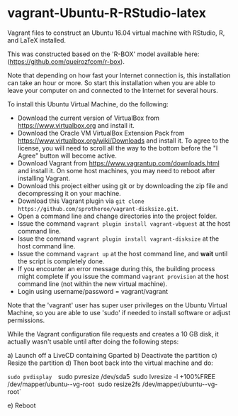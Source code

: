 # vagrant-Ubuntu-R-RStudio-latex

Vagrant files to construct an Ubuntu 16.04 virtual machine with RStudio, R, and LaTeX installed.

This was constructed based on the 'R-BOX' model available here: (https://github.com/queirozfcom/r-box).

Note that depending on how fast your Internet connection is, this installation can take an hour or more.  So start this installation when you are able to leave your computer on and connected to the Internet for several hours.

To install this Ubuntu Virtual Machine, do the following:

 - Download the current version of VirtualBox from https://www.virtualbox.org and install it.
 - Download the Oracle VM VirtualBox Extension Pack from https://www.virtualbox.org/wiki/Downloads and install it.  To agree to the license, you will need to scroll all the way to the bottom before the "I Agree" button will become active.
 - Download Vagrant from https://www.vagrantup.com/downloads.html and install it.  On some host machines, you may need to reboot after installing Vagrant.
 - Download this project either using git or by downloading the zip file and decompressing it on your machine.
 - Download this Vagrant plugin via `git clone https://github.com/sprotheroe/vagrant-disksize.git`.
 - Open a command line and change directories into the project folder. 
 - Issue the command `vagrant plugin install vagrant-vbguest` at the host command line.
 - Issue the command `vagrant plugin install vagrant-disksize` at the host command line.
 - Issue the command `vagrant up` at the host command line, and **wait** until the script is completely done.
 - If you encounter an error message during this, the building process might complete if you issue the command `vagrant provision` at the host command line (not within the new virtual machine).
 - Login using username/password = vagrant/vagrant

Note that the 'vagrant' user has super user privileges on the Ubuntu Virtual Machine, so you are able to use 'sudo' if needed to install software or adjust permissions.

While the Vagrant configuration file requests and creates a 10 GB disk, it actually wasn't usable until after doing the following steps:

a) Launch off a LiveCD containing Gparted
b) Deactivate the partition
c) Resize the partition
d) Then boot back into the virtual machine and do:

`sudo pvdisplay 
`sudo pvresize /dev/sda5`
`sudo lvresize -l +100%FREE /dev/mapper/ubuntu--vg-root`
`sudo resize2fs /dev/mapper/ubuntu--vg-root`

e) Reboot
